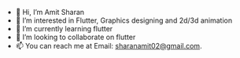 - 👋 Hi, I’m Amit Sharan
- 👀 I’m interested in Flutter, Graphics designing and 2d/3d animation
- 🌱 I’m currently learning flutter
- 💞️ I’m looking to collaborate on flutter
- 📫 You can reach me at Email: sharanamit02@gmail.com. 

<!---
amitsharan120977/amitsharan120977 is a ✨ special ✨ repository because its `README.md` (this file) appears on your GitHub profile.
You can click the Preview link to take a look at your changes.
--->
